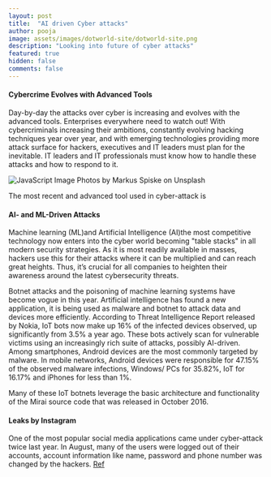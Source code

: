 ```yaml
---
layout: post
title:  "AI driven Cyber attacks"
author: pooja
image: assets/images/dotworld-site/dotworld-site.png
description: "Looking into future of cyber attacks"
featured: true
hidden: false
comments: false
---
```


#### Cybercrime Evolves with Advanced Tools

Day-by-day the attacks over cyber is increasing and evolves with the advanced tools. Enterprises everywhere need to watch out! With cybercriminals increasing their ambitions, constantly evolving hacking techniques year over year, and with emerging technologies providing more attack surface for hackers, executives and IT leaders must plan for the inevitable. IT leaders and IT professionals must know how to handle these attacks and how to respond to it.

![JavaScript Image](//blog.dotworld.in/assets/images/ai-based-cyber-attacks/cyber.jpg)
Photos by Markus Spiske on Unsplash


The most recent and advanced tool used in cyber-attack is

#### AI- and ML-Driven Attacks

Machine learning (ML)and Artificial Intelligence (AI)the most competitive technology now enters into the cyber world becoming "table stacks" in all modern security strategies. As it is most readily available in masses, hackers use this for their attacks where it can be multiplied and can reach great heights. Thus, it’s crucial for all companies to heighten their awareness around the latest cybersecurity threats.

Botnet attacks and the poisoning of machine learning systems have become vogue in this year.  Artificial intelligence has found a new application, it is being used as malware and botnet to attack data and devices more efficiently. According to Threat Intelligence Report released by Nokia, IoT bots now make up 16% of the infected devices observed, up significantly from 3.5% a year ago. These bots actively scan for vulnerable victims using an increasingly rich suite of attacks, possibly AI-driven. Among smartphones, Android devices are the most commonly targeted by malware. In mobile networks, Android devices were responsible for 47.15% of the observed malware infections, Windows/ PCs for 35.82%, IoT for 16.17% and iPhones for less than 1%. 

Many of these IoT botnets leverage the basic architecture and functionality of the Mirai source code that was released in October 2016.

#### Leaks by Instagram

One of the most popular social media applications came under cyber-attack twice last year. In August, many of the users were logged out of their accounts, account information like name, password and phone number was changed by the hackers. [Ref]( https://www.forbes.com/sites/zakdoffman/2019/09/12/new-instagram-hack-exclusive-facebook-confirms-user-accounts-and-phone-numbers-at-risk/#48c613a52200)

